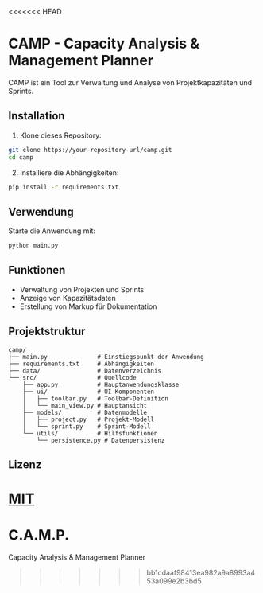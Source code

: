 <<<<<<< HEAD
# CAMP - Capacity Analysis & Management Planner

CAMP ist ein Tool zur Verwaltung und Analyse von Projektkapazitäten und Sprints.

## Installation

1. Klone dieses Repository:
```bash
git clone https://your-repository-url/camp.git
cd camp
```

2. Installiere die Abhängigkeiten:
```bash
pip install -r requirements.txt
```

## Verwendung

Starte die Anwendung mit:
```bash
python main.py
```

## Funktionen

- Verwaltung von Projekten und Sprints
- Anzeige von Kapazitätsdaten
- Erstellung von Markup für Dokumentation

## Projektstruktur

```
camp/
├── main.py              # Einstiegspunkt der Anwendung
├── requirements.txt     # Abhängigkeiten
├── data/                # Datenverzeichnis
└── src/                 # Quellcode
    ├── app.py           # Hauptanwendungsklasse
    ├── ui/              # UI-Komponenten
    │   ├── toolbar.py   # Toolbar-Definition
    │   └── main_view.py # Hauptansicht
    ├── models/          # Datenmodelle
    │   ├── project.py   # Projekt-Modell
    │   └── sprint.py    # Sprint-Modell
    └── utils/           # Hilfsfunktionen
        └── persistence.py # Datenpersistenz
```

## Lizenz

[MIT](LICENSE)
=======
# C.A.M.P.
Capacity Analysis &amp; Management Planner
>>>>>>> bb1cdaaf98413ea982a9a8993a453a099e2b3bd5
